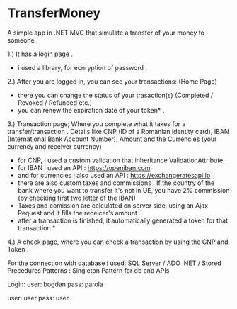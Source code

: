 # TransferMoney
A simple app in .NET MVC that simulate a transfer of your money to someone .

1.) It has a login page .
- i used a library, for ecnryption of password .

2.) After you are logged in, you can see your transactions: (Home Page)
- there you can change the status of your trasaction(s) (Completed / Revoked / Refunded etc.) 
- you can renew the expiration date of your token* .

3.) Transaction page; Where you complete what it takes for a transfer/transaction . 
Details like CNP (ID of a Romanian identity card), IBAN (International Bank Account Number), Amount and the Currencies (your currency and receiver currency)
- for CNP, i used a custom validation that inheritance ValidationAttribute
- for IBAN i used an API : https://openiban.com
- and for currencies i also used an API : https://exchangeratesapi.io
- there are also custom taxes and commissions . If the country of the bank where you want to transfer it's not in UE, you have 2% commission (by checking first two letter of the IBAN)
- Taxes and comission are calculated on server side, using an Ajax Request and it fills the receicer's amount .
- after a transaction is finished, it automatically generated a token for that transaction *

4.) A check page, where you can check a transaction by using the CNP and Token .

For the connection with database i used: SQL Server / ADO .NET / Stored Precedures 
Patterns : Singleton Pattern for db and APIs

Login:
user: bogdan
pass: parola

user: user
pass: user
